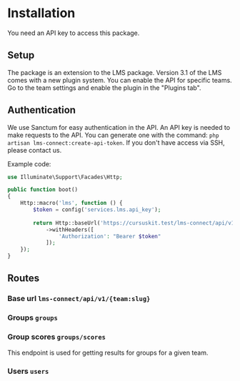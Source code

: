 # Installation
You need an API key to access this package. 

## Setup
The package is an extension to the LMS package. Version 3.1 of the LMS comes with a new plugin system. You can enable the API for specific teams. Go to the team settings and enable the plugin in the "Plugins tab".

## Authentication
We use Sanctum for easy authentication in the API. An API key is needed to make requests to the API. You can generate one with the command: `php artisan lms-connect:create-api-token`. If you don't have access via SSH, please contact us.

Example code:
```php
use Illuminate\Support\Facades\Http;

public function boot()
{
    Http::macro('lms', function () {
        $token = config('services.lms.api_key');
    
        return Http::baseUrl('https://cursuskit.test/lms-connect/api/v1')
            ->withHeaders([
                'Authorization': "Bearer $token"
            ]);
    });
}
```

## Routes
### Base url `lms-connect/api/v1/{team:slug}`

### Groups `groups`

### Group scores `groups/scores`
This endpoint is used for getting results for groups for a given team.

### Users `users`

